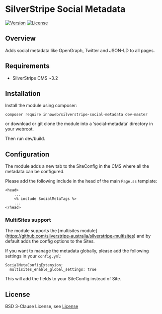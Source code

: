 # SilverStripe Social Metadata

[![Version](http://img.shields.io/packagist/v/innoweb/silverstripe-social-metadata.svg?style=flat-square)](https://packagist.org/packages/innoweb/silverstripe-social-metadata)
[![License](http://img.shields.io/packagist/l/innoweb/silverstripe-social-metadata.svg?style=flat-square)](license.md)

## Overview

Adds social metadata like OpenGraph, Twitter and JSON-LD to all pages.

## Requirements

* SilverStripe CMS ~3.2

## Installation

Install the module using composer:
```
composer require innoweb/silverstripe-social-metadata dev-master
```
or download or git clone the module into a ‘social-metadata’ directory in your webroot.

Then run dev/build.

## Configuration

The module adds a new tab to the SiteConfig in the CMS where all the metadata can be configured. 

Please add the following include in the head of the main `Page.ss` template:

```
<head>
	...
	<% include SocialMetaTags %>
	...
</head>
```

### MultiSites support

The module supports the [multisites module] (https://github.com/silverstripe-australia/silverstripe-multisites) and by default adds the config options to the Sites.

If you want to manage the metadata globally, please add the following settings in your `config.yml`:

```
SocialMetaConfigExtension:
  multisites_enable_global_settings: true
``` 

This will add the fields to your SiteConfig instead of Site. 

## License

BSD 3-Clause License, see [License](license.md)
